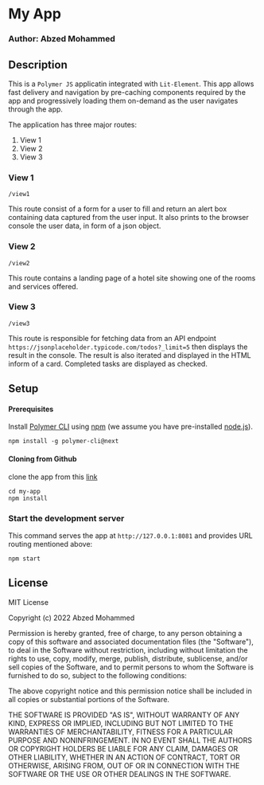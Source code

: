 # My App

### Author: <b>Abzed Mohammed</b>

## Description

This is a  `Polymer JS` applicatin integrated with `Lit-Element`. This app allows fast delivery and navigation by pre-caching components required by the app and progressively loading them on-demand as the user navigates through the app.

The application has three major routes:

1. View 1
2. View 2
3. View 3

### <b>View 1</b>

`/view1`

This route consist of a form for a user to fill and return an alert box containing data captured from the user input. It also prints to the browser console the user data, in form of a json object.

### <b>View 2</b>

`/view2`

This route contains a landing page of a hotel site showing one of the rooms and services offered.

### <b>View 3</b>

`/view3`

This route is responsible for fetching data from an API endpoint `https://jsonplaceholder.typicode.com/todos?_limit=5` then displays the result in the console. The result is also iterated and displayed in the HTML inform of a card. Completed tasks are displayed as checked.

## Setup

#### Prerequisites

Install [Polymer CLI](https://github.com/Polymer/polymer-cli) using
[npm](https://www.npmjs.com) (we assume you have pre-installed [node.js](https://nodejs.org)).

    npm install -g polymer-cli@next

#### Cloning from Github

clone the app from this [link](https://github.com/abzedmohammed/my-app)

    cd my-app
    npm install

### Start the development server

This command serves the app at `http://127.0.0.1:8081` and provides URL routing mentioned above:

    npm start

## License

MIT License

Copyright (c) 2022 Abzed Mohammed

Permission is hereby granted, free of charge, to any person obtaining a copy
of this software and associated documentation files (the "Software"), to deal
in the Software without restriction, including without limitation the rights
to use, copy, modify, merge, publish, distribute, sublicense, and/or sell
copies of the Software, and to permit persons to whom the Software is
furnished to do so, subject to the following conditions:

The above copyright notice and this permission notice shall be included in all
copies or substantial portions of the Software.

THE SOFTWARE IS PROVIDED "AS IS", WITHOUT WARRANTY OF ANY KIND, EXPRESS OR
IMPLIED, INCLUDING BUT NOT LIMITED TO THE WARRANTIES OF MERCHANTABILITY,
FITNESS FOR A PARTICULAR PURPOSE AND NONINFRINGEMENT. IN NO EVENT SHALL THE
AUTHORS OR COPYRIGHT HOLDERS BE LIABLE FOR ANY CLAIM, DAMAGES OR OTHER
LIABILITY, WHETHER IN AN ACTION OF CONTRACT, TORT OR OTHERWISE, ARISING FROM,
OUT OF OR IN CONNECTION WITH THE SOFTWARE OR THE USE OR OTHER DEALINGS IN THE
SOFTWARE.

